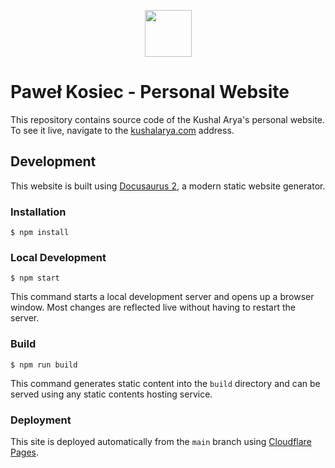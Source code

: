 <p align="center">
 <img src="https://raw.githubusercontent.com/pkosiec/website/main/static/img/logo.png" width="75">
</p>

# Paweł Kosiec - Personal Website

This repository contains source code of the Kushal Arya's personal website. To see it live, navigate to the [kushalarya.com](https://kushalarya.com) address.

## Development

This website is built using [Docusaurus 2](https://docusaurus.io/), a modern static website generator.

### Installation

```
$ npm install
```

### Local Development

```
$ npm start
```

This command starts a local development server and opens up a browser window. Most changes are reflected live without having to restart the server.

### Build

```
$ npm run build
```

This command generates static content into the `build` directory and can be served using any static contents hosting service.

### Deployment

This site is deployed automatically from the `main` branch using [Cloudflare Pages](https://pages.cloudflare.com/).
